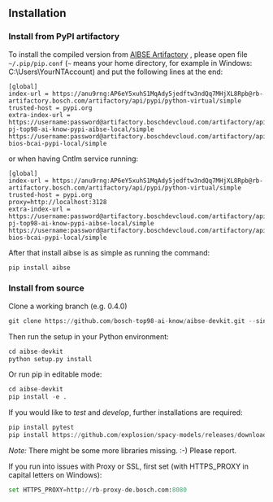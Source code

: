 ## Installation

### Install from PyPI artifactory

To install the compiled version
from [AIBSE Artifactory](https://artifactory.boschdevcloud.com/ui/repos/tree/General/gs-pj-top98-ai-know-pypi-aibse-local)
, please open file `~/.pip/pip.conf` (`~` means your home directory, for example in Windows: C:\Users\YourNTAccount) and
put the following lines at the end:

````
[global]
index-url = https://anu9rng:AP6eY5xuhS1MqAdy5jedftw3ndQq7MHjXL8Rpb@rb-artifactory.bosch.com/artifactory/api/pypi/python-virtual/simple
trusted-host = pypi.org
extra-index-url = https://username:password@artifactory.boschdevcloud.com/artifactory/api/pypi/gs-pj-top98-ai-know-pypi-aibse-local/simple
https://username:password@artifactory.boschdevcloud.com/artifactory/api/pypi/lab000135-bios-bcai-pypi-local/simple
````

or when having Cntlm service running:

````
[global]
index-url = https://anu9rng:AP6eY5xuhS1MqAdy5jedftw3ndQq7MHjXL8Rpb@rb-artifactory.bosch.com/artifactory/api/pypi/python-virtual/simple
trusted-host = pypi.org
proxy=http://localhost:3128
extra-index-url = https://username:password@artifactory.boschdevcloud.com/artifactory/api/pypi/gs-pj-top98-ai-know-pypi-aibse-local/simple
https://username:password@artifactory.boschdevcloud.com/artifactory/api/pypi/lab000135-bios-bcai-pypi-local/simple
````

After that install aibse is as simple as running the command:

````python
pip install aibse
````

### Install from source

Clone a working branch (e.g. 0.4.0)

````python
git clone https://github.com/bosch-top98-ai-know/aibse-devkit.git --single-branch --branch 0.4.0
````

Then run the setup in your Python environment:

````python
cd aibse-devkit
python setup.py install
````

Or run pip in editable mode:

````python
cd aibse-devkit
pip install -e .
````

If you would like to *test* and *develop*, further installations are required:

````python
pip install pytest
pip install https://github.com/explosion/spacy-models/releases/download/de_core_news_md-2.3.0/de_core_news_md-2.3.0.tar.gz
````

_Note:_ There might be some more libraries missing. :-) Please report.

If you run into issues with Proxy or SSL, first set (with HTTPS_PROXY in capital letters on Windows):

````python
set HTTPS_PROXY=http://rb-proxy-de.bosch.com:8080
````
